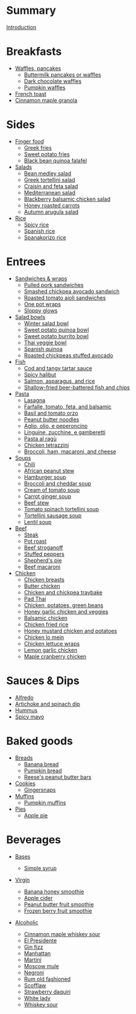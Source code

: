 # Summary

[Introduction](Intro.md)

# Breakfasts

- [Waffles, pancakes]()
  - [Buttermilk pancakes or waffles](Recipes/buttermilk-pancakes-waffles.md)
  - [Dark chocolate waffles](Recipes/dark-chocolate-waffles.md)
  - [Pumpkin waffles](Recipes/pumpkin-waffles.md)
- [French toast](Recipes/french-toast.md)
- [Cinnamon maple granola](Recipes/cinnamon-maple-granola.md)

# Sides

- [Finger food]()
  - [Greek fries](Recipes/greek-fries.md)
  - [Sweet potato fries](Recipes/sweet-potato-fries.md)
  - [Black bean quinoa falafel](Recipes/black-bean-quinoa-falafel.md)
- [Salads]()
  - [Bean medley salad](Recipes/bean-medley-salad.md)
  - [Greek tortellini salad](Recipes/greek-tortellini-salad.md)
  - [Craisin and feta salad](Recipes/craisin-feta-salad.md)
  - [Mediterranean salad](Recipes/mediterranean-salad.md)
  - [Blackberry balsamic chicken salad](Recipes/blackberry-balsamic-chicken-salad.md)
  - [Honey roasted carrots](Recipes/honey-roasted-carrots.md)
  - [Autumn arugula salad](Recipes/autumn-arugula-salad.md)
- [Rice]()
  - [Spicy rice](Recipes/spicy-rice.md)
  - [Spanish rice](Recipes/spanish-rice.md)
  - [Spanakorizo rice](Recipes/spanakorizo-rice.md)

# Entrees

- [Sandwiches & wraps]()
  - [Pulled pork sandwiches](Recipes/pulled-pork.md)
  - [Smashed chickpea avocado sandwich](Recipes/smashed-chickpea-avocado-sandwich.md)
  - [Roasted tomato aioli sandwiches](Recipes/roasted-tomato-aioli-sandwiches.md)
  - [One pot wraps](Recipes/one-pot-wraps.md)
  - [Sloppy glows](Recipes/sloppy-glows.md)
- [Salad bowls]()
  - [Winter salad bowl](Recipes/winter-salad-bowl.md)
  - [Sweet potato quinoa bowl](Recipes/sweet-potato-quinoa-bowl.md)
  - [Sweet potato burrito bowl](Recipes/sweet-potato-burrito-bowl.md)
  - [Thai veggie bowl](Recipes/thai-veggie-bowl.md)
  - [Spanish quinoa](Recipes/spanish-quinoa.md)
  - [Roasted chickpeas stuffed avocado](Recipes/roasted-chickpeas-stuffed-avocado.md)
- [Fish]()
  - [Cod and tangy tartar sauce](Recipes/cod-tangy-tartar-sauce.md)
  - [Spicy halibut](Recipes/spicy-halibut.md)
  - [Salmon, asparagus, and rice](Recipes/salmon-asparagus-rice.md)
  - [Shallow-fried beer-battered fish and chips](Recipes/shallow-fried-beer-battered-fish-chips.md)
- [Pasta]()
  - [Lasagna](Recipes/lasagna.md)
  - [Farfalle, tomato, feta, and balsamic](Recipes/farfalle-tomato-feta-balsamic.md)
  - [Basil and tomato orzo](Recipes/basil-tomato-orzo.md)
  - [Peanut butter noodles](Recipes/peanut-butter-noodles.md)
  - [Aglio, olio, e peperoncino](Recipes/garlic-pepper-pasta.md)
  - [Linguine, zucchine, e gamberetti](Recipes/linguine-zucchini-prawns.md)
  - [Pasta al ragù](Recipes/pasta-al-ragu.md)
  - [Chicken tetrazzini](Recipes/chicken-tetrazzini.md)
  - [Broccoli, ham, macaroni, and cheese](Recipes/broccoli-ham-macaroni-cheese.md)
- [Soups]()
  - [Chili](Recipes/chili.md)
  - [African peanut stew](Recipes/african-peanut-stew.md)
  - [Hamburger soup](Recipes/hamburger-soup.md)
  - [Broccoli and cheddar soup](Recipes/broccoli-cheddar-soup.md)
  - [Cream of tomato soup](Recipes/cream-tomato-soup.md)
  - [Carrot ginger soup](Recipes/carrot-ginger-soup.md)
  - [Beef stew](Recipes/beef-stew.md)
  - [Tomato spinach tortellini soup](Recipes/tomato-spinach-tortellini-soup.md)
  - [Tortellini sausage soup](Recipes/tortellini-sausage-soup.md)
  - [Lentil soup](Recipes/lentil-soup.md)
- [Beef]()
  - [Steak](Recipes/steak.md)
  - [Pot roast](Recipes/pot-roast.md)
  - [Beef stroganoff](Recipes/beef-stroganoff.md)
  - [Stuffed peppers](Recipes/stuffed-peppers.md)
  - [Shepherd's pie](Recipes/shepherds-pie.md)
  - [Beef macaroni](Recipes/beef-macaroni.md)
- [Chicken]()
  - [Chicken breasts](Recipes/chicken-breasts.md)
  - [Butter chicken](Recipes/butter-chicken.md)
  - [Chicken and chickpea traybake](Recipes/chicken-chickpea-traybake.md)
  - [Pad Thai](Recipes/pad-thai.md)
  - [Chicken, potatoes, green beans](Recipes/chicken-potatoes-green-beans.md)
  - [Honey garlic chicken and veggies](Recipes/honey-garlic-chicken-veggies.md)
  - [Balsamic chicken](Recipes/balsamic-chicken.md)
  - [Chicken fried rice](Recipes/chicken-fried-rice.md)
  - [Honey mustard chicken and potatoes](Recipes/honey-mustard-chicken-potatoes.md)
  - [Chicken lo mein](Recipes/chicken-lo-mein.md)
  - [Chicken lettuce wraps](Recipes/chicken-lettuce-wraps.md)
  - [Lemon garlic chicken](Recipes/lemon-garlic-chicken.md)
  - [Maple cranberry chicken](Recipes/maple-cranberry-chicken.md)

# Sauces & Dips

- [Alfredo](Recipes/alfredo-sauce.md)
- [Artichoke and spinach dip](Recipes/artichoke-spinach-dip.md)
- [Hummus](Recipes/hummus.md)
- [Spicy mayo](Recipes/spicy-mayo.md)

# Baked goods

- [Breads]()
  - [Banana bread](Recipes/banana-bread.md)
  - [Pumpkin bread](Recipes/pumpkin-bread.md)
  - [Reese's peanut butter bars](Recipes/reeses-peanut-butter-bars.md)
- [Cookies]()
  - [Gingersnaps](Recipes/gingersnaps.md)
- [Muffins]()
  - [Pumpkin muffins](Recipes/pumpkin-muffins.md)
- [Pies]()
  - [Apple pie](Recipes/apple-pie.md)

# Beverages

- [Bases]()
  - [Simple syrup](Recipes/simple-syrup.md)

- [Virgin]()
  - [Banana honey smoothie](Recipes/banana-honey-smoothie.md)
  - [Apple cider](Recipes/apple-cider.md)
  - [Peanut butter fruit smoothie](Recipes/peanut-butter-fruit-smoothie.md)
  - [Frozen berry fruit smoothie](Recipes/frozen-berry-smoothie.md)

- [Alcoholic]()
  - [Cinnamon maple whiskey sour](Recipes/cinnamon-maple-whiskey-sour.md)
  - [El Presidente](Recipes/el-presidente.md)
  - [Gin fizz](Recipes/gin-fizz.md)
  - [Manhattan](Recipes/manhattan.md)
  - [Martini](Recipes/martini.md)
  - [Moscow mule](Recipes/moscow-mule.md)
  - [Negroni](Recipes/negroni.md)
  - [Rum old fashioned](Recipes/rum-old-fashioned.md)
  - [Scofflaw](Recipes/scofflaw.md)
  - [Strawberry daquiri](Recipes/strawberry-daiquiri.md)
  - [White lady](Recipes/white-lady.md)
  - [Whiskey sour](Recipes/whiskey-sour.md)
